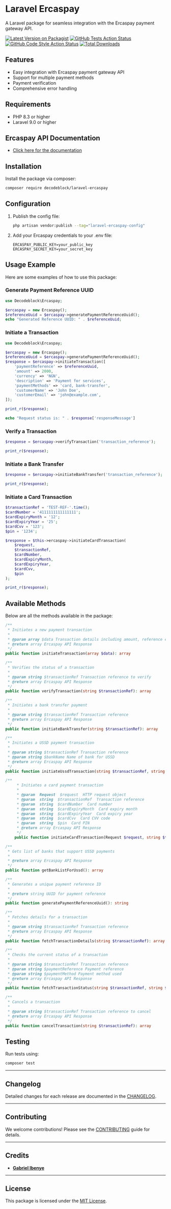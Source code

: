 # Laravel Ercaspay

A Laravel package for seamless integration with the Ercaspay payment gateway API.

[![Latest Version on Packagist](https://img.shields.io/packagist/v/decodeblock/laravel-ercaspay.svg?style=flat-square)](https://packagist.org/packages/decodeblock/laravel-ercaspay)
[![GitHub Tests Action Status](https://img.shields.io/github/actions/workflow/status/decodeblock/laravel-ercaspay/run-tests.yml?branch=main&label=tests&style=flat-square)](https://github.com/decodeblock/laravel-ercaspay/actions?query=workflow%3Arun-tests+branch%3Amain)
[![GitHub Code Style Action Status](https://img.shields.io/github/actions/workflow/status/decodeblock/laravel-ercaspay/fix-php-code-style-issues.yml?branch=main&label=code%20style&style=flat-square)](https://github.com/decodeblock/laravel-ercaspay/actions?query=workflow%3A"Fix+PHP+code+style+issues"+branch%3Amain)
[![Total Downloads](https://img.shields.io/packagist/dt/decodeblock/laravel-ercaspay.svg?style=flat-square)](https://packagist.org/packages/decodeblock/laravel-ercaspay)

## Features

-   Easy integration with Ercaspay payment gateway API
-   Support for multiple payment methods
-   Payment verification
-   Comprehensive error handling

## Requirements

-   PHP 8.3 or higher
-   Laravel 9.0 or higher

## Ercaspay API Documentation

- [Click here for the documentation](https://docs.ercaspay.com/#2f601f17-0bde-44ba-971a-f8458cadb213)

## Installation

Install the package via composer:

```bash
composer require decodeblock/laravel-ercaspay
```

## Configuration

1. Publish the config file:

    ```bash
    php artisan vendor:publish --tag="laravel-ercaspay-config"
    ```

2. Add your Ercaspay credentials to your .env file:

    ```
    ERCASPAY_PUBLIC_KEY=your_public_key
    ERCASPAY_SECRET_KEY=your_secret_key
    ```

## Usage Example

Here are some examples of how to use this package:

### Generate Payment Reference UUID

```php
use Decodeblock\Ercaspay;

$ercaspay = new Ercaspay();
$referenceUuid = $ercaspay->generatePaymentReferenceUuid();
echo "Generated Reference UUID: " . $referenceUuid;
```

### Initiate a Transaction

```php
use Decodeblock\Ercaspay;

$ercaspay = new Ercaspay();
$referenceUuid = $ercaspay->generatePaymentReferenceUuid();
$response = $ercaspay->initiateTransaction([
    'paymentReference' => $referenceUuid,
    'amount' => 2000,
    'currency' => 'NGN',
    'description' => 'Payment for services',
    'paymentMethods' => 'card, bank-transfer',
    'customerName' => 'John Doe',
    'customerEmail' => 'john@example.com',
]);

print_r($response);

echo "Request status is: " . $response['responseMessage']

```

### Verify a Transaction

```php
$response = $ercaspay->verifyTransaction('transaction_reference');

print_r($response);
```

### Initiate a Bank Transfer

```php
$response = $ercaspay->initiateBankTransfer('transaction_reference');

print_r($response);
```

### Initiate a Card Transaction

```php
$transactionRef = 'TEST-REF-'.time();
$cardNumber = '4111111111111111';
$cardExpiryMonth = '12';
$cardExpiryYear = '25';
$cardCvv = '123';
$pin = '1234';

$response = $this->ercaspay->initiateCardTransaction(
    $request,
    $transactionRef,
    $cardNumber,
    $cardExpiryMonth,
    $cardExpiryYear,
    $cardCvv,
    $pin
);

print_r($response);
```

## Available Methods

Below are all the methods available in the package:

```php
/**
 * Initiates a new payment transaction
 *
 * @param array $data Transaction details including amount, reference etc
 * @return array Ercaspay API Response
 */
public function initiateTransaction(array $data): array
```

```php
/**
 * Verifies the status of a transaction
 *
 * @param string $transactionRef Transaction reference to verify
 * @return array Ercaspay API Response
 */
public function verifyTransaction(string $transactionRef): array
```

```php
/**
 * Initiates a bank transfer payment
 *
 * @param string $transactionRef Transaction reference
 * @return array Ercaspay API Response
 */
public function initiateBankTransfer(string $transactionRef): array
```

```php
/**
 * Initiates a USSD payment transaction
 *
 * @param string $transactionRef Transaction reference
 * @param string $bankName Name of bank for USSD
 * @return array Ercaspay API Response
 */
public function initiateUssdTransaction(string $transactionRef, string $bankName): array
```

```php
/**
     * Initiates a card payment transaction
     *
     * @param  Request  $request  HTTP request object
     * @param  string  $transactionRef  Transaction reference
     * @param  string  $cardNumber  Card number
     * @param  string  $cardExpiryMonth  Card expiry month
     * @param  string  $cardExpiryYear  Card expiry year
     * @param  string  $cardCvv  Card CVV code
     * @param  string  $pin  Card PIN
     * @return array Ercaspay API Response
     */
    public function initiateCardTransaction(Request $request, string $transactionRef, string $cardNumber, string $cardExpiryMonth, string $cardExpiryYear, string $cardCvv, string $pin): array
```

```php
/**
 * Gets list of banks that support USSD payments
 *
 * @return array Ercaspay API Response
 */
public function getBankListForUssd(): array
```

```php
/**
 * Generates a unique payment reference ID
 *
 * @return string UUID for payment reference
 */
public function generatePaymentReferenceUuid(): string
```

```php
/**
 * Fetches details for a transaction
 *
 * @param string $transactionRef Transaction reference
 * @return array Ercaspay API Response
 */
public function fetchTransactionDetails(string $transactionRef): array
```

```php
/**
 * Checks the current status of a transaction
 *
 * @param string $transactionRef Transaction reference
 * @param string $paymentReference Payment reference
 * @param string $paymentMethod Payment method used
 * @return array Ercaspay API Response
 */
public function fetchTransactionStatus(string $transactionRef, string $paymentReference, string $paymentMethod): array
```

```php
/**
 * Cancels a transaction
 *
 * @param string $transactionRef Transaction reference to cancel
 * @return array Ercaspay API Response
 */
public function cancelTransaction(string $transactionRef): array
```

## Testing

Run tests using:

```bash
composer test
```

---

## Changelog

Detailed changes for each release are documented in the [CHANGELOG](CHANGELOG.md).

---

## Contributing

We welcome contributions! Please see the [CONTRIBUTING](CONTRIBUTING.md) guide for details.

---

## Credits

-   **[Gabriel Ibenye](https://github.com/gabbyti)**

---

## License

This package is licensed under the [MIT License](LICENSE.md).
